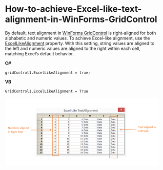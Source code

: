 # How-to-achieve-Excel-like-text-alignment-in-WinForms-GridControl

By default, text alignment in [WinForms GridControl](https://www.syncfusion.com/winforms-ui-controls/grid-control) is right-aligned for both alphabetic and numeric values. To achieve Excel-like alignment, use the [ExcelLikeAlignment](https://help.syncfusion.com/cr/windowsforms/Syncfusion.Windows.Forms.Grid.GridControlBase.html#Syncfusion_Windows_Forms_Grid_GridControlBase_ExcelLikeAlignment) property. With this setting, string values are aligned to the left and numeric values are aligned to the right within each cell, matching Excel’s default behavior.


**C#**
```
gridControl1.ExcelLikeAlignment = true;
```

**VB**
```
GridControl1.ExcelLikeAlignment = True
```

![Showing text alignment in GridControl](ExcelLikeTextAlignment.png)